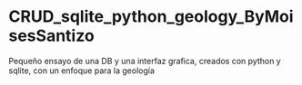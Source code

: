 # CRUD_sqlite_python_geology_ByMoisesSantizo
Pequeño ensayo de una DB y una interfaz grafica, creados con python y sqlite, con un enfoque para la geología 
